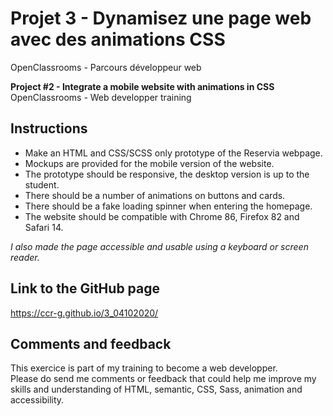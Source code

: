 # Projet 3 - Dynamisez une page web avec des animations CSS

OpenClassrooms - Parcours développeur web

**Project #2 - Integrate a mobile website with animations in CSS**<br>
OpenClassrooms - Web developper training

## Instructions

- Make an HTML and CSS/SCSS only prototype of the Reservia webpage.
- Mockups are provided for the mobile version of the website.
- The prototype should be responsive, the desktop version is up to the student.
- There should be a number of animations on buttons and cards.
- There should be a fake loading spinner when entering the homepage.
- The website should be compatible with Chrome 86, Firefox 82 and Safari 14.

_I also made the page accessible and usable using a keyboard or screen reader._

## Link to the GitHub page

https://ccr-g.github.io/3_04102020/

## Comments and feedback

This exercice is part of my training to become a web developper.<br>
Please do send me comments or feedback that could help me improve my skills and understanding of HTML, semantic, CSS, Sass, animation and accessibility.
